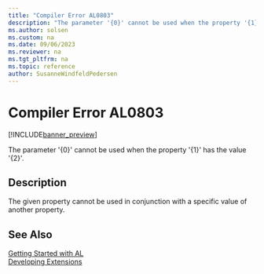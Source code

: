 ```yaml
---
title: "Compiler Error AL0803"
description: "The parameter '{0}' cannot be used when the property '{1}' has the value '{2}'."
ms.author: solsen
ms.custom: na
ms.date: 09/06/2023
ms.reviewer: na
ms.tgt_pltfrm: na
ms.topic: reference
author: SusanneWindfeldPedersen
---
```

[//]: # (START>DO_NOT_EDIT)
[//]: # (IMPORTANT:Do not edit any of the content between here and the END>DO_NOT_EDIT.)
[//]: # (Any modifications should be made in the .xml files in the ModernDev repo.)
# Compiler Error AL0803

[!INCLUDE[banner_preview](../includes/banner_preview.md)]

The parameter '{0}' cannot be used when the property '{1}' has the value '{2}'.


## Description
The given property cannot be used in conjunction with a specific value of another property.  

[//]: # (IMPORTANT: END>DO_NOT_EDIT)
## See Also  
[Getting Started with AL](../devenv-get-started.md)  
[Developing Extensions](../devenv-dev-overview.md)  